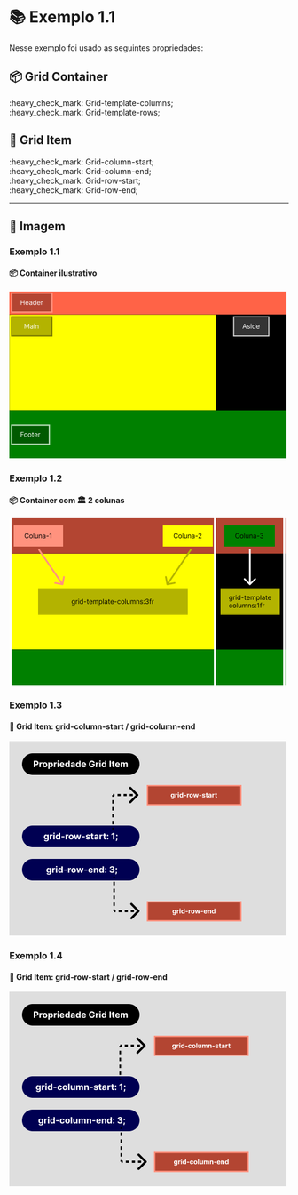 # :books: Exemplo 1.1

<p>Nesse exemplo foi usado as seguintes propriedades:</p>

## :package: Grid Container

<p>    
    :heavy_check_mark: Grid-template-columns;<br>
    :heavy_check_mark: Grid-template-rows;<br>          
</p>

## :pencil: Grid Item

<p>        
    :heavy_check_mark: Grid-column-start;<br>    
    :heavy_check_mark: Grid-column-end;<br>    
    :heavy_check_mark: Grid-row-start;<br>    
    :heavy_check_mark: Grid-row-end;<br>    
</p>

---

## :art: Imagem 

### Exemplo 1.1
#### :package: Container ilustrativo

<img alt="container" src="./../img/img-01-aula-1.1-ex.png">

### Exemplo 1.2

#### :package: Container com :classical_building: 2 colunas

<img alt="container grid com 2 colunas" src="./../img/img-01-aula-1.1.1-ex.png">

### Exemplo 1.3

#### :pencil: Grid Item: grid-column-start / grid-column-end

<img alt="container grid com 2 colunas" src="./../img/img-ex-2.2.png">

### Exemplo 1.4

#### :pencil: Grid Item: grid-row-start / grid-row-end

<img alt="container grid com 2 colunas" src="./../img/img-ex-2.3.png">
